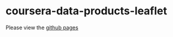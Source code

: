 # coursera-data-products-leaflet

Please view the [github pages](https://chiahsun.github.io/coursera-data-products-leaflet/)
